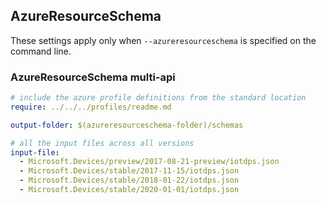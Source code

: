 ## AzureResourceSchema

These settings apply only when `--azureresourceschema` is specified on the command line.

### AzureResourceSchema multi-api

``` yaml $(azureresourceschema) && $(multiapi)
# include the azure profile definitions from the standard location
require: ../../../profiles/readme.md

output-folder: $(azureresourceschema-folder)/schemas

# all the input files across all versions
input-file:
  - Microsoft.Devices/preview/2017-08-21-preview/iotdps.json
  - Microsoft.Devices/stable/2017-11-15/iotdps.json
  - Microsoft.Devices/stable/2018-01-22/iotdps.json
  - Microsoft.Devices/stable/2020-01-01/iotdps.json

```